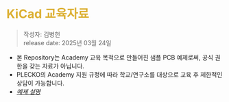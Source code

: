 # <font color="#DCB033">KiCad 교육자료</font>

> 작성자: 김병헌   
> release date: 2025년 03월 24일    

- 본 Repository는 Academy 교육 목적으로 만들어진 샘플 PCB 예제로써, 공식 권한을 갖는 자료가 아닙니다.
- PLECKO의 Academy 지원 규정에 따라 학교/연구소를 대상으로 교육 후 제한적인 상담이 가능합니다.
- [<i>예제 설명</i>](/PT_01C_KiCad%20Example_v1.1.pdf)

